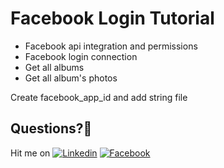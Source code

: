 # Facebook Login Tutorial

- Facebook api integration and permissions
- Facebook login connection
- Get all albums
- Get all album's photos


Create facebook_app_id and add string file

## Questions?🤔
Hit me on 
[![Linkedin](https://img.shields.io/badge/Facebook-Burhanuddin%20Rashid-blue.svg)](https://www.linkedin.com/in/emre-karata%C5%9F-062b26a9/)
[![Facebook](https://img.shields.io/badge/Facebook-Burhanuddin%20Rashid-blue.svg)](https://www.facebook.com/emre.karatas.311)

